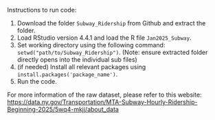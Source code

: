 Instructions to run code:

1. Download the folder `Subway_Ridership` from Github and extract the folder.
2. Load RStudio version 4.4.1 and load the R file `Jan2025_Subway`.
3. Set working directory using the following command: `setwd("path/to/Subway_Ridership")`. (Note: ensure extracted folder directly opens into the individual sub files)
4. (if needed) Install all relevant packages using `install.packages('package_name')`.
5. Run the code.

For more information of the raw dataset, please refer to this website: https://data.ny.gov/Transportation/MTA-Subway-Hourly-Ridership-Beginning-2025/5wq4-mkjj/about_data
